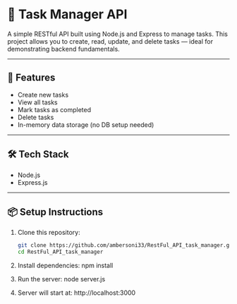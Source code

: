 # 📝 Task Manager API

A simple RESTful API built using Node.js and Express to manage tasks. This project allows you to create, read, update, and delete tasks — ideal for demonstrating backend fundamentals.

---

## 🚀 Features

- Create new tasks
- View all tasks
- Mark tasks as completed
- Delete tasks
- In-memory data storage (no DB setup needed)

---

## 🛠️ Tech Stack

- Node.js
- Express.js

---

## 📦 Setup Instructions

1. Clone this repository:
   ```bash
   git clone https://github.com/ambersoni33/RestFul_API_task_manager.git
   cd RestFul_API_task_manager

2. Install dependencies:
   npm install

3. Run the server:
   node server.js

4. Server will start at: http://localhost:3000
